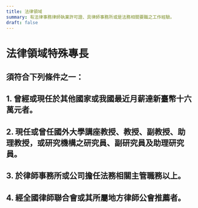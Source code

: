 ```yaml
---
title: 法律領域
summary: 有法律事務律師執業許可證、具律師事務所或是法務相關要職之工作經驗。
draft: false
---
```

# 法律領域特殊專長

## 須符合下列條件**之一**：

## 1. 曾經或現任於其他國家或我國最近月薪達新臺幣十六萬元者。

## 2. 現任或曾任國外大學講座教授、教授、副教授、助理教授，或研究機構之研究員、副研究員及助理研究員。

## 3. 於律師事務所或公司擔任法務相關主管職務以上。

## 4. 經全國律師聯合會或其所屬地方律師公會推薦者。